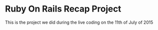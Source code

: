 # Ruby On Rails Recap Project

This is the project we did during the live coding on the 11th of July of 2015

